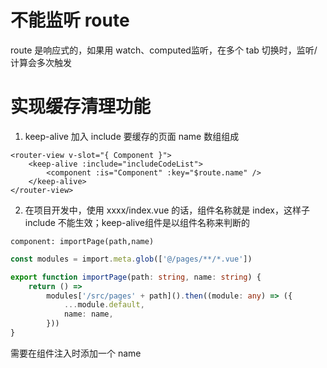 # 不能监听 route 
route 是响应式的，如果用 watch、computed监听，在多个 tab 切换时，监听/计算会多次触发

# 实现缓存清理功能
1. keep-alive 加入 include 要缓存的页面 name 数组组成
```vue
<router-view v-slot="{ Component }">
    <keep-alive :include="includeCodeList">
        <component :is="Component" :key="$route.name" />
    </keep-alive>
</router-view>
```
2. 在项目开发中，使用 xxxx/index.vue 的话，组件名称就是 index，这样子 include 不能生效；keep-alive组件是以组件名称来判断的
```vue
component: importPage(path,name)
```
```ts
const modules = import.meta.glob(['@/pages/**/*.vue'])

export function importPage(path: string, name: string) {
    return () =>
        modules['/src/pages' + path]().then((module: any) => ({
            ...module.default,
            name: name,
        }))
}
```
需要在组件注入时添加一个 name